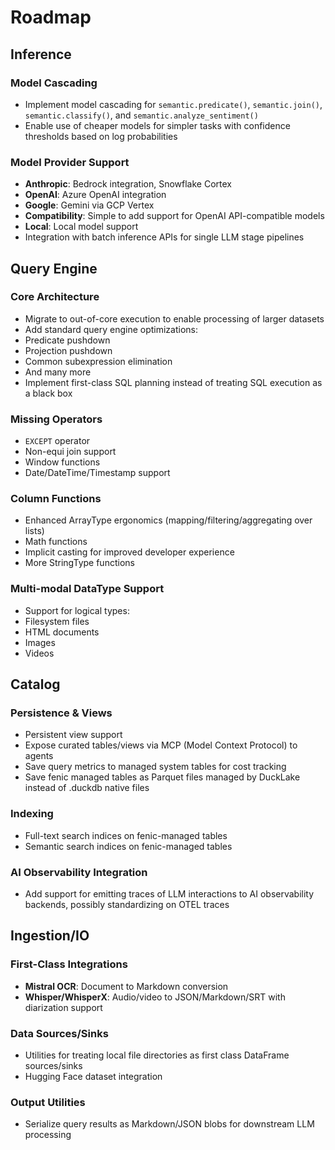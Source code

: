 # Roadmap

## Inference

### Model Cascading

- Implement model cascading for `semantic.predicate()`, `semantic.join()`, `semantic.classify()`, and `semantic.analyze_sentiment()`
- Enable use of cheaper models for simpler tasks with confidence thresholds based on log probabilities

### Model Provider Support

- **Anthropic**: Bedrock integration, Snowflake Cortex
- **OpenAI**: Azure OpenAI integration
- **Google**: Gemini via GCP Vertex
- **Compatibility**: Simple to add support for OpenAI API-compatible models
- **Local**: Local model support
- Integration with batch inference APIs for single LLM stage pipelines

## Query Engine

### Core Architecture

- Migrate to out-of-core execution to enable processing of larger datasets
- Add standard query engine optimizations:
- Predicate pushdown
- Projection pushdown
- Common subexpression elimination
- And many more
- Implement first-class SQL planning instead of treating SQL execution as a black box

### Missing Operators

- `EXCEPT` operator
- Non-equi join support
- Window functions
- Date/DateTime/Timestamp support

### Column Functions

- Enhanced ArrayType ergonomics (mapping/filtering/aggregating over lists)
- Math functions
- Implicit casting for improved developer experience
- More StringType functions

### Multi-modal DataType Support

- Support for logical types:
- Filesystem files
- HTML documents
- Images
- Videos

## Catalog

### Persistence & Views

- Persistent view support
- Expose curated tables/views via MCP (Model Context Protocol) to agents
- Save query metrics to managed system tables for cost tracking
- Save fenic managed tables as Parquet files managed by DuckLake instead of .duckdb native files

### Indexing

- Full-text search indices on fenic-managed tables
- Semantic search indices on fenic-managed tables

### AI Observability Integration

- Add support for emitting traces of LLM interactions to AI observability backends, possibly standardizing on OTEL traces

## Ingestion/IO

### First-Class Integrations

- **Mistral OCR**: Document to Markdown conversion
- **Whisper/WhisperX**: Audio/video to JSON/Markdown/SRT with diarization support

### Data Sources/Sinks

- Utilities for treating local file directories as first class DataFrame sources/sinks
- Hugging Face dataset integration

### Output Utilities

- Serialize query results as Markdown/JSON blobs for downstream LLM processing
